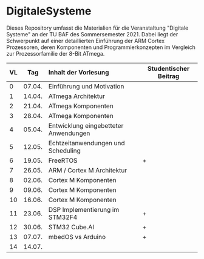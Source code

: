 # DigitaleSysteme

Dieses Repository umfasst die Materialien für die Veranstaltung "Digitale
Systeme" an der TU BAF des Sommersemester 2021. Dabei liegt der Schwerpunkt
auf einer detaillierten Einführung der ARM Cortex Prozessoren, deren Komponenten
und Programmierkonzepten im Vergleich zur Prozessorfamilie der 8-Bit ATmega.

| VL  | Tag    | Inhalt der Vorlesung                  | Studentischer Beitrag |
| --- | ------ |:------------------------------------- | --------------------- |
| 0   | 07.04. | Einführung und Motivation             |                       |
| 1   | 14.04. | ATmega Architektur                    |                       |
| 2   | 21.04. | ATmega Komponenten                    |                       |
| 3   | 28.04. | ATmega Komponenten                    |                       |
| 4   | 05.04. | Entwicklung eingebetteter Anwendungen |                       |
| 5   | 12.05. | Echtzeitanwendungen und Scheduling    |                       |
| 6   | 19.05. | FreeRTOS                              | +                     |
| 7   | 26.05. | ARM / Cortex M Architektur            |                       |
| 8   | 02.06. | Cortex M Komponenten                  |                       |
| 9   | 09.06. | Cortex M Komponenten                  |                       |
| 10  | 16.06. | Cortex M Komponenten                  |                       |
| 11  | 23.06. | DSP Implementierung im STM32F4        | +                     |
| 12  | 30.06. | STM32 Cube.AI                         | +                     |
| 13  | 07.07. | mbedOS vs Arduino                     | +                     |
| 14  | 14.07. |                                       |                       |
